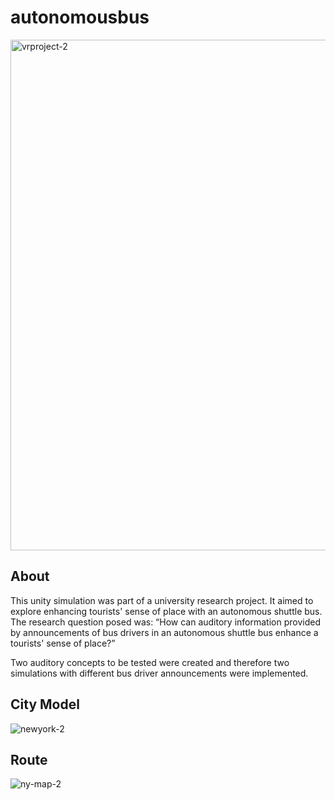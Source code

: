 # autonomousbus

<img width="817" alt="vrproject-2" src="https://github.com/sonjaknzl/autonomousbus/assets/92093306/99303e07-6307-4ce4-b0b3-c9a3d95672bf">

## About

This unity simulation was part of a university research project. It aimed to explore enhancing tourists' sense of place with an autonomous shuttle bus. The research question posed was: “How can auditory information provided by announcements of bus drivers in an autonomous shuttle bus enhance a tourists' sense of place?” 

Two auditory concepts to be tested were created and therefore two simulations with different bus driver announcements were implemented.

## City Model

![newyork-2](https://github.com/sonjaknzl/autonomousbus/assets/92093306/287f527f-4f00-4391-bdda-7f38da3f5b4a)


## Route

![ny-map-2](https://github.com/sonjaknzl/autonomousbus/assets/92093306/cf602dc9-ff24-4bb7-a1e3-77df628fa624)
